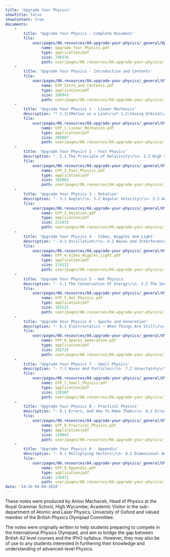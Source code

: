 ```yaml
---
title: 'Upgrade Your Physics'
showTitle: false
showContent: true
documents:
    -
        title: 'Upgrade Your Physics - Complete Document'
        file:
            user/pages/06.resources/04.upgrade-your-physics/_general/Upgrade_Your_Physics.pdf:
                name: Upgrade_Your_Physics.pdf
                type: application/pdf
                size: 746376
                path: user/pages/06.resources/04.upgrade-your-physics/_general/Upgrade_Your_Physics.pdf
    -
        title: 'Upgrade Your Physics - Introduction and Contents'
        file:
            user/pages/06.resources/04.upgrade-your-physics/_general/UYP_Intro_and_Contents.pdf:
                name: UYP_Intro_and_Contents.pdf
                type: application/pdf
                size: 108943
                path: user/pages/06.resources/04.upgrade-your-physics/_general/UYP_Intro_and_Contents.pdf
    -
        title: 'Upgrade Your Physics 1 - Linear Mechanics'
        description: "* 1.1\tMotion on a Line\r\n* 1.2\tGoing Orbital\r\n* 1.3\tFluids - When Things Get Sticky\r\n* 1.4\tQuestions"
        file:
            user/pages/06.resources/04.upgrade-your-physics/_general/UYP_1_Linear_Mechanics.pdf:
                name: UYP_1_Linear_Mechanics.pdf
                type: application/pdf
                size: 205087
                path: user/pages/06.resources/04.upgrade-your-physics/_general/UYP_1_Linear_Mechanics.pdf
    -
        title: 'Upgrade Your Physics 2 - Fast Physics'
        description: "- 2.1 The Principle of Relativity\r\n- 2.2 High Speed Observations\r\n- 2.3 Relativistic Quantities\r\n- 2.4 The Lorentz Transforms\r\n- 2.5 Questions"
        file:
            user/pages/06.resources/04.upgrade-your-physics/_general/UYP_2_Fast_Physics.pdf:
                name: UYP_2_Fast_Physics.pdf
                type: application/pdf
                size: 162082
                path: user/pages/06.resources/04.upgrade-your-physics/_general/UYP_2_Fast_Physics.pdf
    -
        title: 'Upgrade Your Physics 3 - Rotation'
        description: "- 3.1 Angle\r\n- 3.2 Angular Velocity\r\n- 3.3 Angular Acceleration\r\n- 3.4 Torque - Angular Force\r\n- 3.5 Moment of Inertia - Angular Mass\r\n- 3.6 Angular Momentum\r\n- 3.7 Angular Momentum of a single mass moving in a straight line\r\n- 3.8 Rotational Kinetic Energy\r\n- 3.9 Summary of Quantities\r\n- 3.10 Rotational Mechanics with Vectors\r\n- 3.11 Motion in Polar Co-ordinates\r\n- 3.12 Motion of a Rigid Body\r\n- 3.13 Questions"
        file:
            user/pages/06.resources/04.upgrade-your-physics/_general/UYP_3_Rotation.pdf:
                name: UYP_3_Rotation.pdf
                type: application/pdf
                size: 211033
                path: user/pages/06.resources/04.upgrade-your-physics/_general/UYP_3_Rotation.pdf
    -
        title: 'Upgrade Your Physics 4 - Vibes, Wiggles and Light'
        description: "- 4.1 Oscillation\r\n- 4.2 Waves and Interference\r\n- 4.3 Rays\r\n- 4.4 Fermat’s Principle\r\n- 4.5 Questions"
        file:
            user/pages/06.resources/04.upgrade-your-physics/_general/UYP_4_Vibes_Wiggles_Light.pdf:
                name: UYP_4_Vibes_Wiggles_Light.pdf
                type: application/pdf
                size: 174112
                path: user/pages/06.resources/04.upgrade-your-physics/_general/UYP_4_Vibes_Wiggles_Light.pdf
    -
        title: 'Upgrade Your Physics 5 - Hot Physics'
        description: "- 5.1 The Conservation Of Energy\r\n- 5.2 The Second Law\r\n- 5.3 Heat Engines And Fridges\r\n- 5.4 Entropy\r\n- 5.5 Irreversible Processes And The Second Law\r\n- 5.6 Re-Statement Of First Law\r\n- 5.7 The Boltzmann Law\r\n- 5.8 Perfect Gases\r\n- 5.9 Radiation Of Heat\r\n- 5.10 Questions"
        file:
            user/pages/06.resources/04.upgrade-your-physics/_general/UYP_5_Hot_Physics.pdf:
                name: UYP_5_Hot_Physics.pdf
                type: application/pdf
                size: 165521
                path: user/pages/06.resources/04.upgrade-your-physics/_general/UYP_5_Hot_Physics.pdf
    -
        title: 'Upgrade Your Physics 6 - Sparks and Generation'
        description: "- 6.1 Electrostatics – When Things Are Still\r\n- 6.2 Magnetism – When Things Move\r\n- 6.3 Circuits – Putting It Together\r\n- 6.4 Questions"
        file:
            user/pages/06.resources/04.upgrade-your-physics/_general/UYP_6_Sparks_Generation.pdf:
                name: UYP_6_Sparks_Generation.pdf
                type: application/pdf
                size: 242725
                path: user/pages/06.resources/04.upgrade-your-physics/_general/UYP_6_Sparks_Generation.pdf
    -
        title: 'Upgrade Your Physics 7 - Small Physics'
        description: "- 7.1 Waves And Particles\r\n- 7.2 Uncertainty\r\n- 7.3 Atoms\r\n- 7.4 Little Nuts\r\n- 7.5 Questions"
        file:
            user/pages/06.resources/04.upgrade-your-physics/_general/UYP_7_Small_Physics.pdf:
                name: UYP_7_Small_Physics.pdf
                type: application/pdf
                size: 120107
                path: user/pages/06.resources/04.upgrade-your-physics/_general/UYP_7_Small_Physics.pdf
    -
        title: 'Upgrade Your Physics 8 - Practical Physics'
        description: "- 8.1 Errors, And How To Make Them\r\n- 8.2 Errors, And How To Make Them Worse\r\n- 8.3 Systematic Errors\r\n- 8.4 Which Graph?\r\n- 8.5 Questions"
        file:
            user/pages/06.resources/04.upgrade-your-physics/_general/UYP_8_Practical_Physics.pdf:
                name: UYP_8_Practical_Physics.pdf
                type: application/pdf
                size: 119843
                path: user/pages/06.resources/04.upgrade-your-physics/_general/UYP_8_Practical_Physics.pdf
    -
        title: 'Upgrade Your Physics 9 - Appendix'
        description: "- 9.1 Multiplying Vectors\r\n- 9.2 Dimensional Analysis"
        file:
            user/pages/06.resources/04.upgrade-your-physics/_general/UYP_9_Appendix.pdf:
                name: UYP_9_Appendix.pdf
                type: application/pdf
                size: 136471
                path: user/pages/06.resources/04.upgrade-your-physics/_general/UYP_9_Appendix.pdf
date: '14:16 04-09-2018'
---
```


These notes were produced by Anton Machacek, Head of Physics at the Royal Grammar School, High Wycombe; Academic Visitor in the sub-department of Atomic and Laser Physics, University of Oxford and valued member of the British Physics Olympiad Committee.

The notes were originally written to help students preparing to compete in the International Physics Olympiad, and aim to bridge the gap between British A2 level courses and the IPhO syllabus. However, they may also be of use to any students interested in furthering their knowledge and understanding of advanced-level Physics.

